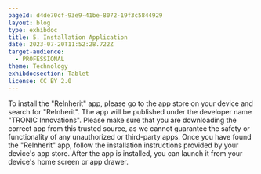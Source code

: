 ```yaml
---
pageId: d4de70cf-93e9-41be-8072-19f3c5844929
layout: blog
type: exhibdoc
title: 5. Installation Application
date: 2023-07-20T11:52:28.722Z
target-audience:
  - PROFESSIONAL
theme: Technology
exhibdocsection: Tablet
license: CC BY 2.0
---
```

To install the "ReInherit" app, please go to the app store on your device and search for "ReInherit". The app will be published under the developer name "TRONIC Innovations".
Please make sure that you are downloading the correct app from this trusted source, as we cannot guarantee the safety or functionality of any unauthorized or third-party apps.
Once you have found the "ReInherit" app, follow the installation instructions provided by your device's app store. After the app is installed, you can launch it from your device's home screen or app drawer.